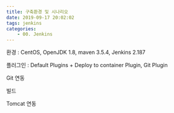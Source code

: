 ```yaml
---
title: 구축환경 및 시나리오
date: 2019-09-17 20:02:02
tags: jenkins
categories:
    - 00. Jenkins
---
```

환경 : CentOS, OpenJDK 1.8, maven 3.5.4, Jenkins 2.187

플러그인 : Default Plugins + Deploy to container Plugin, Git Plugin



Git 연동

빌드

Tomcat 연동
